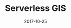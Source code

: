 ---
layout: post
title: Serverless GIS
date: 2017-10-25
duration: 2017.09 - Present
image: /assets/img/projects/serverless.jpg
link: https://serverless-gis.com
description: An experimental project for constructing a standard mobile-apps template based on IOS & Android platforms, which implements features such like role-based authentication, SQLite CURD(offline - local database), Firebase CURD(online - realtime cloud) and native functionalities(file system, camera, etc.) in using TypeScript, Angular2, RxJS, Ionic2, Cordova, SQLite, Auth0, Firebase.
categories: [project]
tags: [project]
---